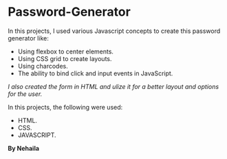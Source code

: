 # Password-Generator


In this projects, I used various Javascript concepts to create this password generator like:

- Using flexbox to center elements.
- Using CSS grid to create layouts.
- Using charcodes.
- The ability to bind click and input events in JavaScript.


*I also created the form in HTML and ulize it for a better layout and options for the user.*

In this projects, the following were used:

- HTML.
- CSS.
- JAVASCRIPT.



**By  Nehaila**
